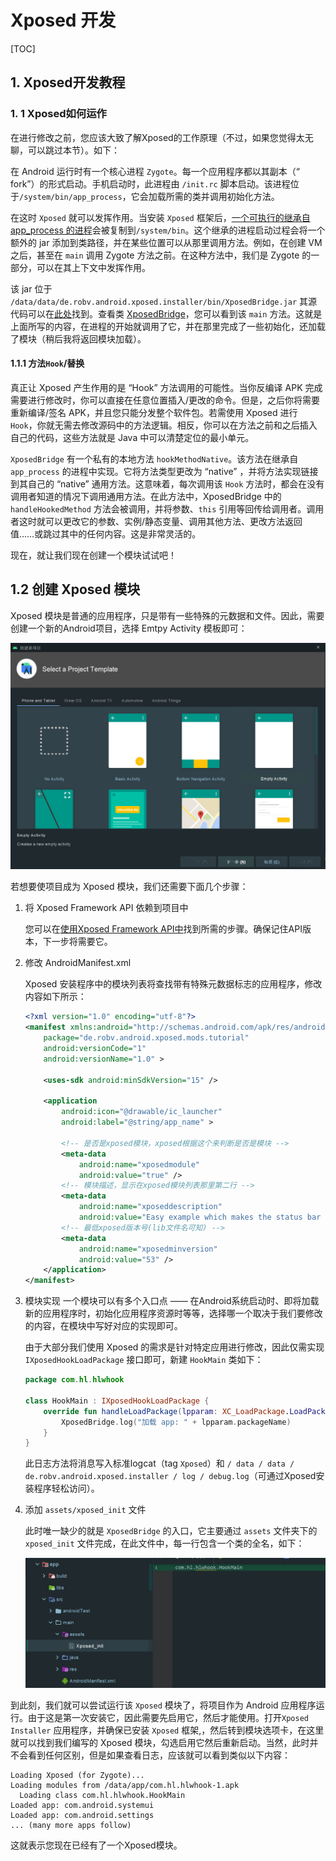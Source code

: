 # Xposed 开发



[TOC]



## 1. Xposed开发教程



###  1. 1 Xposed如何运作

在进行修改之前，您应该大致了解Xposed的工作原理（不过，如果您觉得太无聊，可以跳过本节）。如下：



在 Android 运行时有一个核心进程 `Zygote`。每一个应用程序都以其副本（“ fork”）的形式启动。手机启动时，此进程由 `/init.rc` 脚本启动。该进程位于`/system/bin/app_process`，它会加载所需的类并调用初始化方法。

在这时 `Xposed` 就可以发挥作用。当安装 `Xposed` 框架后，[一个可执行的继承自 app_process 的进程](https://github.com/rovo89/Xposed)会被复制到`/system/bin`。这个继承的进程启动过程会将一个额外的 jar 添加到类路径，并在某些位置可以从那里调用方法。例如，在创建 VM 之后，甚至在 `main` 调用 Zygote 方法之前。在这种方法中，我们是 Zygote 的一部分，可以在其上下文中发挥作用。

该 jar 位于 `/data/data/de.robv.android.xposed.installer/bin/XposedBridge.jar` 其源代码可以在[此处](https://github.com/rovo89/XposedBridge)找到。查看类  [XposedBridge](https://github.com/rovo89/XposedBridge/blob/master/src/de/robv/android/xposed/XposedBridge.java)，您可以看到该 `main` 方法。这就是上面所写的内容，在进程的开始就调用了它，并在那里完成了一些初始化，还加载了模块（稍后我将返回模块加载）。



#### 1.1.1 方法`Hook`/替换

真正让 Xposed 产生作用的是 “Hook” 方法调用的可能性。当你反编译 APK 完成需要进行修改时，你可以直接在任意位置插入/更改的命令。但是，之后你将需要重新编译/签名 APK，并且您只能分发整个软件包。若需使用 Xposed 进行 `Hook`，你就无需去修改源码中的方法逻辑。相反，你可以在方法之前和之后插入自己的代码，这些方法就是 Java 中可以清楚定位的最小单元。

`XposedBridge` 有一个私有的本地方法 `hookMethodNative`。该方法在继承自`app_process` 的进程中实现。它将方法类型更改为 “native” ，并将方法实现链接到其自己的 “native” 通用方法。这意味着，每次调用该 `Hook` 方法时，都会在没有调用者知道的情况下调用通用方法。在此方法中，XposedBridge 中的`handleHookedMethod` 方法会被调用，并将参数、`this` 引用等回传给调用者。调用者这时就可以更改它的参数、实例/静态变量、调用其他方法、更改方法返回值……或跳过其中的任何内容。这是非常灵活的。

现在，就让我们现在创建一个模块试试吧！



## 1.2 创建 Xposed 模块

Xposed 模块是普通的应用程序，只是带有一些特殊的元数据和文件。因此，需要创建一个新的Android项目，选择 Emtpy Activity 模板即可：

<img src="https://raw.githubusercontent.com/Heart-Beats/Note-Pictures/main/images/image-20210227212012577.png" alt="image-20210227212012577" style="zoom:50%;" />



若想要使项目成为 Xposed 模块，我们还需要下面几个步骤：

1. 将 Xposed Framework API 依赖到项目中

    您可以在[使用Xposed Framework API中](https://github.com/rovo89/XposedBridge/wiki/Using-the-Xposed-Framework-API)找到所需的步骤。确保记住API版本，下一步将需要它。

2. 修改 AndroidManifest.xml

    Xposed 安装程序中的模块列表将查找带有特殊元数据标志的应用程序，修改内容如下所示：

    ```xml
    <?xml version="1.0" encoding="utf-8"?>
    <manifest xmlns:android="http://schemas.android.com/apk/res/android"
        package="de.robv.android.xposed.mods.tutorial"
        android:versionCode="1"
        android:versionName="1.0" >
    
        <uses-sdk android:minSdkVersion="15" />
    
        <application
            android:icon="@drawable/ic_launcher"
            android:label="@string/app_name" >
    
    		<!-- 是否是xposed模块，xposed根据这个来判断是否是模块 -->
            <meta-data
                android:name="xposedmodule"
                android:value="true" />
            <!-- 模块描述，显示在xposed模块列表那里第二行 -->
            <meta-data
                android:name="xposeddescription"
                android:value="Easy example which makes the status bar clock red and adds a smiley" />
            <!-- 最低xposed版本号(lib文件名可知) -->
            <meta-data
                android:name="xposedminversion"
                android:value="53" />
        </application>
    </manifest>
    ```

3. 模块实现
    一个模块可以有多个入口点 —— 在Android系统启动时、即将加载新的应用程序时，初始化应用程序资源时等等，选择哪一个取决于我们要修改的内容，在模块中写好对应的实现即可。

    由于大部分我们使用  Xposed 的需求是针对特定应用进行修改，因此仅需实现 `IXposedHookLoadPackage` 接口即可，新建 `HookMain`  类如下：

    ```kotlin
    package com.hl.hlwhook
    
    class HookMain : IXposedHookLoadPackage {
        override fun handleLoadPackage(lpparam: XC_LoadPackage.LoadPackageParam?) {
    		XposedBridge.log("加载 app: " + lpparam.packageName)
        }
    }
    ```

    此日志方法将消息写入标准logcat（tag `Xposed`）和 `/ data / data / de.robv.android.xposed.installer / log / debug.log`（可通过Xposed安装程序轻松访问）。

4. 添加 `assets/xposed_init` 文件

    此时唯一缺少的就是 `XposedBridge` 的入口，它主要通过 `assets` 文件夹下的 `xposed_init` 文件完成，在此文件中，每一行包含一个类的全名，如下：

    <img src="https://raw.githubusercontent.com/Heart-Beats/Note-Pictures/main/images/image-20210227215831866.png" alt="image-20210227215831866" style="zoom: 67%;" />

    

到此刻，我们就可以尝试运行该 `Xposed` 模块了，将项目作为 Android 应用程序运行。由于这是第一次安装它，因此需要先启用它，然后才能使用。打开`Xposed Installer` 应用程序，并确保已安装 `Xposed` 框架,，然后转到模块选项卡，在这里就可以找到我们编写的 Xposed 模块，勾选启用它然后重新启动。当然，此时并不会看到任何区别，但是如果查看日志，应该就可以看到类似以下内容：

```shell
Loading Xposed (for Zygote)...
Loading modules from /data/app/com.hl.hlwhook-1.apk
  Loading class com.hl.hlwhook.HookMain
Loaded app: com.android.systemui
Loaded app: com.android.settings
... (many more apps follow)
```

这就表示您现在已经有了一个Xposed模块。